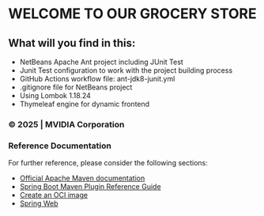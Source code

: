 # WELCOME TO OUR GROCERY STORE

## What will you find in this:
* NetBeans Apache Ant project including JUnit Test
* Junit Test configuration to work with the project building process
* GitHub Actions workflow file: ant-jdk8-junit.yml
* .gitignore file for NetBeans project
* Using Lombok 1.18.24
* Thymeleaf engine for dynamic frontend

### © 2025 | MVIDIA Corporation

### Reference Documentation

For further reference, please consider the following sections:

* [Official Apache Maven documentation](https://maven.apache.org/guides/index.html)
* [Spring Boot Maven Plugin Reference Guide](https://docs.spring.io/spring-boot/3.5.0/maven-plugin)
* [Create an OCI image](https://docs.spring.io/spring-boot/3.5.0/maven-plugin/build-image.html)
* [Spring Web](https://docs.spring.io/spring-boot/3.5.0/reference/web/servlet.html)